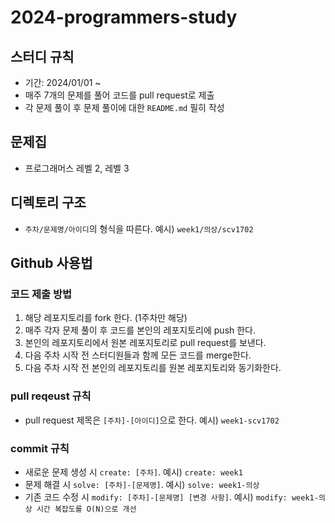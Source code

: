 # 2024-programmers-study

## 스터디 규칙

- 기간: 2024/01/01 ~ 
- 매주 7개의 문제를 풀어 코드를 pull request로 제출
- 각 문제 풀이 후 문제 풀이에 대한 `README.md` 필히 작성

## 문제집

- 프로그래머스 레벨 2, 레벨 3

## 디렉토리 구조

- `주차/문제명/아이디`의 형식을 따른다. 예시) `week1/의상/scv1702`

## Github 사용법

### 코드 제출 방법

1. 해당 레포지토리를 fork 한다. (1주차만 해당)
2. 매주 각자 문제 풀이 후 코드를 본인의 레포지토리에 push 한다.
3. 본인의 레포지토리에서 원본 레포지토리로 pull request를 보낸다.
4. 다음 주차 시작 전 스터디원들과 함께 모든 코드를 merge한다.
5. 다음 주차 시작 전 본인의 레포지토리를 원본 레포지토리와 동기화한다.

### pull reqeust 규칙

- pull request 제목은 `[주차]-[아이디]`으로 한다. 예시) `week1-scv1702`

### commit 규칙

- 새로운 문제 생성 시 `create: [주차]`. 예시) `create: week1`
- 문제 해결 시 `solve: [주차]-[문제명]`. 예시) `solve: week1-의상`
- 기존 코드 수정 시 `modify: [주차]-[문제명] [변경 사항]`. 예시) `modify: week1-의상 시간 복잡도를 O(N)으로 개선`